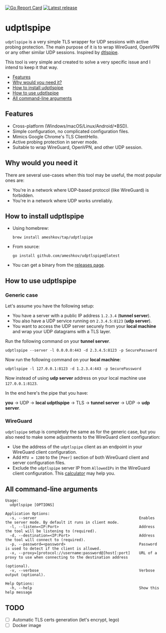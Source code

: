 [![Go Report Card](https://goreportcard.com/badge/github.com/ameshkov/udptlspipe)](https://goreportcard.com/report/ameshkov/udptlspipe)
[![Latest release](https://img.shields.io/github/release/ameshkov/udptlspipe/all.svg)](https://github.com/ameshkov/udptlspipe/releases)

# udptlspipe

`udptlspipe` is a very simple TLS wrapper for UDP sessions with active probing
protection. The main purpose of it is to wrap WireGuard, OpenVPN or any other
similar UDP sessions. Inspired by [dtlspipe][dtlspipe].

This tool is very simple and created to solve a very specific issue and I intend
to keep it that way.

* [Features](#features)
* [Why would you need it?](#why)
* [How to install udptlspipe](#install)
* [How to use udptlspipe](#howtouse)
* [All command-line arguments](#allcmdarguments)

[dtlspipe]: https://github.com/SenseUnit/dtlspipe

<a id="features"></a>

## Features

* Cross-platform (Windows/macOS/Linux/Android/*BSD).
* Simple configuration, no complicated configuration files.
* Mimics Google Chrome's TLS ClientHello.
* Active probing protection in server mode.
* Suitable to wrap WireGuard, OpenVPN, and other UDP session.

<a id="why"></a>

## Why would you need it

There are several use-cases when this tool may be useful, the most popular ones
are:

* You're in a network where UDP-based protocol (like WireGuard) is forbidden.
* You're in a network where UDP works unreliably.

<a id="install"></a>

## How to install udptlspipe

* Using homebrew:
    ```shell
    brew install ameshkov/tap/udptlspipe
    ```
* From source:
    ```shell
    go install github.com/ameshkov/udptlspipe@latest
    ```
* You can get a binary from the [releases page][releases].

[releases]: https://github.com/ameshkov/udptlspipe/releases

<a id="howtouse"></a>

## How to use udptlspipe

### Generic case

Let's assume you have the following setup:

* You have a server with a public IP address `1.2.3.4` (**tunnel server**).
* You also have a UDP service running on `2.3.4.5:8123` (**udp server**).
* You want to access the UDP server securely from your **local machine** and
  wrap your UDP datagrams with a TLS layer.

Run the following command on your **tunnel server**.

```shell
udptlspipe --server -l 0.0.0.0:443 -d 2.3.4.5:8123 -p SecurePassword
```

Now run the following command on your **local machine**:

```shell
udptlspipe -l 127.0.0.1:8123 -d 1.2.3.4:443 -p SecurePassword
```

Now instead of using **udp server** address on your local machine use
`127.0.0.1:8123`.

In the end here's the pipe that you have:

**you** → UDP → **local udptlspipe** → TLS → **tunnel server** → UDP → **udp
server**.

### WireGuard

`udptlspipe` setup is completely the same as for the generic case, but you also
need to make some adjustments to the WireGuard client configuration:

* Use the address of the `udptlspipe` client as an endpoint in your WireGuard
  client configuration.
* Add `MTU = 1280` to the `[Peer]` section of both WireGuard client and server
  configuration files.
* Exclude the `udptlspipe` server IP from `AllowedIPs` in the WireGuard client
  configuration. This [calculator][wireguardcalculator] may help you.

[wireguardcalculator]: https://www.procustodibus.com/blog/2021/03/wireguard-allowedips-calculator/

<a id="allcmdarguments"></a>

## All command-line arguments

```shell
Usage:
  udptlspipe [OPTIONS]

Application Options:
  -s, --server                                              Enables the server mode. By default it runs in client mode.
  -l, --listen=<IP:Port>                                    Address the tool will be listening to (required).
  -d, --destination=<IP:Port>                               Address the tool will connect to (required).
  -p, --password=<password>                                 Password is used to detect if the client is allowed.
  -x, --proxy=[protocol://username:password@]host[:port]    URL of a proxy to use when connecting to the destination address
                                                            (optional).
  -v, --verbose                                             Verbose output (optional).

Help Options:
  -h, --help                                                Show this help message
```

## TODO

* [ ] Automatic TLS certs generation (let's encrypt, lego)
* [ ] Docker image